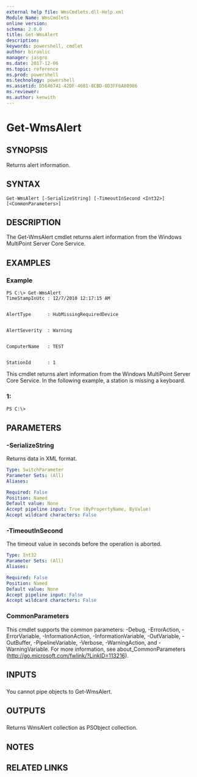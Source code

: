 ```yaml
---
external help file: WmsCmdlets.dll-Help.xml
Module Name: WmsCmdlets
online version: 
schema: 2.0.0
title: Get-WmsAlert
description: 
keywords: powershell, cmdlet
author: biranlic
manager: jasgro
ms.date: 2017-12-06
ms.topic: reference
ms.prod: powershell
ms.technology: powershell
ms.assetid: D5646741-42DF-4681-8CBD-0D3FF6A80986
ms.reviewer:
ms.author: kenwith
---
```


# Get-WmsAlert

## SYNOPSIS
Returns alert information.

## SYNTAX

```
Get-WmsAlert [-SerializeString] [-TimeoutInSecond <Int32>] [<CommonParameters>]
```

## DESCRIPTION
The Get-WmsAlert cmdlet returns alert information from the Windows MultiPoint Server Core Service.

## EXAMPLES

### Example
```
PS C:\> Get-WmsAlert
TimeStampInUtc : 12/7/2010 12:17:15 AM


AlertType      : HubMissingRequiredDevice


AlertSeverity  : Warning


ComputerName   : TEST


StationId      : 1
```

This cmdlet returns alert information from the Windows MultiPoint Server Core Service.
In the following example, a station is missing a keyboard.

### 1:
```
PS C:\>
```

## PARAMETERS

### -SerializeString
Returns data in XML format.

```yaml
Type: SwitchParameter
Parameter Sets: (All)
Aliases: 

Required: False
Position: Named
Default value: None
Accept pipeline input: True (ByPropertyName, ByValue)
Accept wildcard characters: False
```

### -TimeoutInSecond
The timeout value in seconds before the operation is aborted.

```yaml
Type: Int32
Parameter Sets: (All)
Aliases: 

Required: False
Position: Named
Default value: None
Accept pipeline input: False
Accept wildcard characters: False
```

### CommonParameters
This cmdlet supports the common parameters: -Debug, -ErrorAction, -ErrorVariable, -InformationAction, -InformationVariable, -OutVariable, -OutBuffer, -PipelineVariable, -Verbose, -WarningAction, and -WarningVariable. For more information, see about_CommonParameters (http://go.microsoft.com/fwlink/?LinkID=113216).

## INPUTS

###  
You cannot pipe objects to Get-WmsAlert.

## OUTPUTS

###  
Returns WmsAlert collection as PSObject collection.

## NOTES

## RELATED LINKS

